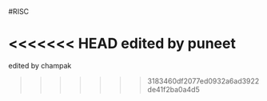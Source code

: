 #RISC

<<<<<<< HEAD
edited by puneet
=======
edited by champak


>>>>>>> 3183460df2077ed0932a6ad3922de41f2ba0a4d5
